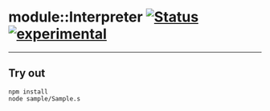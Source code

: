 
# module::Interpreter [![Status](https://github.com/Wandalen/wInterpreter/workflows/Publish/badge.svg)](https://github.com/Wandalen/wInterpreter/actions?query=workflow%3APublish) [![experimental](https://img.shields.io/badge/stability-experimental-orange.svg)](https://github.com/emersion/stability-badges#experimental)

___

## Try out
```
npm install
node sample/Sample.s
```

